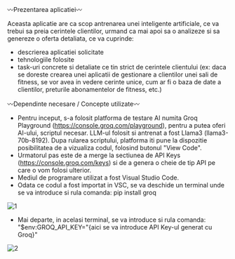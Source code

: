 〰Prezentarea aplicatiei〰

  Aceasta aplicatie are ca scop antrenarea unei inteligente artificiale, ce va trebui sa preia cerintele clientilor, urmand ca mai apoi sa o analizeze si sa genereze o oferta detaliata, ce va cuprinde:
  - descrierea aplicatiei solicitate
  - tehnologiile folosite
  - task-uri concrete si detaliate ce tin strict de cerintele clientului (ex: daca se doreste crearea unei aplicatii de gestionare a clientilor unei sali de fitness, se vor avea in vedere cerinte unice, cum ar fi o baza de date a clientilor, preturile abonamentelor de fitness, etc.)


〰Dependinte necesare / Concepte utilizate〰

  - Pentru inceput, s-a folosit platforma de testare AI numita Groq Playground (https://console.groq.com/playground), pentru a putea oferi AI-ului, scriptul necesar. LLM-ul folosit si antrenat a fost Llama3 (llama3-70b-8192). Dupa rularea scriptului, platforma iti pune la dispozitie posibilitatea de a vizualiza codul, folosind butonul "View Code".
  - Urmatorul pas este de a merge la sectiunea de API Keys (https://console.groq.com/keys) si de a genera o cheie de tip API pe care o vom folosi ulterior.
  - Mediul de programare utilizat a fost Visual Studio Code.
  - Odata ce codul a fost importat in VSC, se va deschide un terminal unde se va introduce si rula comanda: pip install groq

![1](https://github.com/andreiserban1/ClientApp/assets/127241869/a4dcb0cf-3469-41d3-8904-2696728af6d1)

  - Mai departe, in acelasi terminal, se va introduce si rula comanda: "$env:GROQ_API_KEY="{aici se va introduce API Key-ul generat cu Groq}"

![2](https://github.com/andreiserban1/ClientApp/assets/127241869/b1255708-8ed8-4980-af89-4721b650ca34)




  

  
